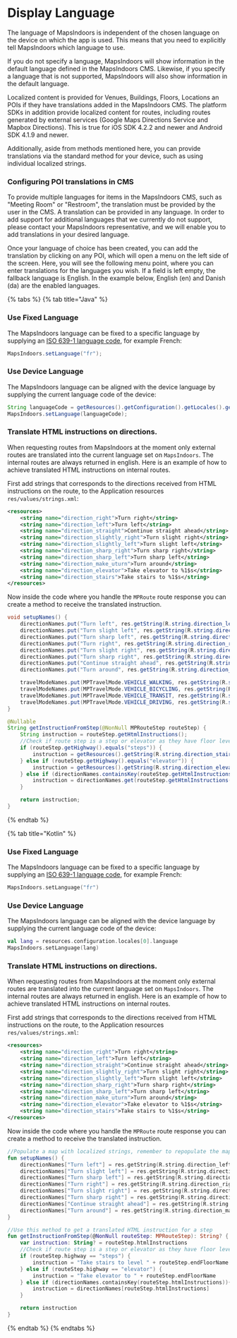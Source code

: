 # Display Language

The language of MapsIndoors is independent of the chosen language on the device on which the app is used. This means that you need to explicitly tell MapsIndoors which language to use.

If you do not specify a language, MapsIndoors will show information in the default language defined in the MapsIndoors CMS. Likewise, if you specify a language that is not supported, MapsIndoors will also show information in the default language.

Localized content is provided for Venues, Buildings, Floors, Locations an POIs if they have translations added in the MapsIndoors CMS. The platform SDKs in addition provide localized content for routes, including routes generated by external services (Google Maps Directions Service and Mapbox Directions). This is true for iOS SDK 4.2.2 and newer and Android SDK 4.1.9 and newer.

Additionally, aside from methods mentioned here, you can provide translations via the standard method for your device, such as using individual localized strings.

### Configuring POI translations in CMS[​](https://docs.mapsindoors.com/display-language#configuring-poi-translations-in-cms) <a href="#configuring-poi-translations-in-cms" id="configuring-poi-translations-in-cms"></a>

To provide multiple languages for items in the MapsIndoors CMS, such as "Meeting Room" or "Restroom", the translation must be provided by the user in the CMS. A translation can be provided in any language. In order to add support for additional languages that we currently do not support, please contact your MapsIndoors representative, and we will enable you to add translations in your desired language.

Once your language of choice has been created, you can add the translation by clicking on any POI, which will open a menu on the left side of the screen. Here, you will see the following menu point, where you can enter translations for the languages you wish. If a field is left empty, the fallback language is English. In the example below, English (en) and Danish (da) are the enabled languages.

{% tabs %}
{% tab title="Java" %}

### Use Fixed Language[​](https://docs.mapsindoors.com/display-language#use-fixed-language) <a href="#use-fixed-language" id="use-fixed-language"></a>

The MapsIndoors language can be fixed to a specific language by supplying an [ISO 639-1 language code](https://en.wikipedia.org/wiki/List\_of\_ISO\_639-1\_codes), for example French:

```java
MapsIndoors.setLanguage("fr");
```

### Use Device Language[​](https://docs.mapsindoors.com/display-language#use-device-language) <a href="#use-device-language" id="use-device-language"></a>

The MapsIndoors language can be aligned with the device language by supplying the current language code of the device:

```java
String languageCode = getResources().getConfiguration().getLocales().get(0).getLanguage();
MapsIndoors.setLanguage(languageCode);
```

### Translate HTML instructions on directions.

When requesting routes from MapsIndoors at the moment only external routes are translated into the current language set on `MapsIndoors`. The internal routes are always returned in english. Here is an example of how to achieve translated HTML instructions on internal routes.

First add strings that corresponds to the directions received from HTML instructions on the route, to the Application resources `res/values/strings.xml`:

```xml
<resources>
    <string name="direction_right">Turn right</string>
    <string name="direction_left">Turn left</string>
    <string name="direction_straight">Continue straight ahead</string>
    <string name="direction_slightly_right">Turn slight right</string>
    <string name="direction_slightly_left">Turn slight left</string>
    <string name="direction_sharp_right">Turn sharp right</string>
    <string name="direction_sharp_left">Turn sharp left</string>
    <string name="direction_make_uturn">Turn around</string>
    <string name="direction_elevator">Take elevator to %1$s</string>
    <string name="direction_stairs">Take stairs to %1$s</string>
</resources>
```

Now inside the code where you handle the `MPRoute` route response you can create a method to receive the translated instruction.

```java
void setupNames() {
    directionNames.put("Turn left", res.getString(R.string.direction_left));
    directionNames.put("Turn slight left", res.getString(R.string.direction_slightly_left));
    directionNames.put("Turn sharp left", res.getString(R.string.direction_sharp_left));
    directionNames.put("Turn right", res.getString(R.string.direction_right));
    directionNames.put("Turn slight right", res.getString(R.string.direction_slightly_right));
    directionNames.put("Turn sharp right", res.getString(R.string.direction_sharp_right));
    directionNames.put("Continue straight ahead", res.getString(R.string.direction_straight));
    directionNames.put("Turn around", res.getString(R.string.direction_make_uturn_right));

    travelModeNames.put(MPTravelMode.VEHICLE_WALKING, res.getString(R.string.travel_mode_walking));
    travelModeNames.put(MPTravelMode.VEHICLE_BICYCLING, res.getString(R.string.travel_mode_bicycling));
    travelModeNames.put(MPTravelMode.VEHICLE_TRANSIT, res.getString(R.string.travel_mode_transit));
    travelModeNames.put(MPTravelMode.VEHICLE_DRIVING, res.getString(R.string.travel_mode_driving));
}

@Nullable
String getInstructionFromStep(@NonNull MPRouteStep routeStep) {
    String instruction = routeStep.getHtmlInstructions();
    //Check if route step is a step or elevator as they have floor level specific instruction
    if (routeStep.getHighway().equals("steps")) {
        instruction = getResources().getString(R.string.direction_stairs, routeStep.getEndFloorName());
    } else if (routeStep.getHighway().equals("elevator")) {
        instruction = getResources().getString(R.string.direction_elevator, routeStep.getEndFloorName());
    } else if (directionNames.containsKey(routeStep.getHtmlInstructions())){
        instruction = directionNames.get(routeStep.getHtmlInstructions());
    }

    return instruction;
}
```

{% endtab %}

{% tab title="Kotlin" %}

### Use Fixed Language[​](https://docs.mapsindoors.com/display-language#use-fixed-language) <a href="#use-fixed-language" id="use-fixed-language"></a>

The MapsIndoors language can be fixed to a specific language by supplying an [ISO 639-1 language code](https://en.wikipedia.org/wiki/List\_of\_ISO\_639-1\_codes), for example French:

```kotlin
MapsIndoors.setLanguage("fr")
```

### Use Device Language[​](https://docs.mapsindoors.com/display-language#use-device-language) <a href="#use-device-language" id="use-device-language"></a>

The MapsIndoors language can be aligned with the device language by supplying the current language code of the device:

```kotlin
val lang = resources.configuration.locales[0].language
MapsIndoors.setLanguage(lang)
```

### Translate HTML instructions on directions.

When requesting routes from MapsIndoors at the moment only external routes are translated into the current language set on `MapsIndoors`. The internal routes are always returned in english. Here is an example of how to achieve translated HTML instructions on internal routes.

First add strings that corresponds to the directions received from HTML instructions on the route, to the Application resources `res/values/strings.xml`:

```xml
<resources>
    <string name="direction_right">Turn right</string>
    <string name="direction_left">Turn left</string>
    <string name="direction_straight">Continue straight ahead</string>
    <string name="direction_slightly_right">Turn slight right</string>
    <string name="direction_slightly_left">Turn slight left</string>
    <string name="direction_sharp_right">Turn sharp right</string>
    <string name="direction_sharp_left">Turn sharp left</string>
    <string name="direction_make_uturn">Turn around</string>
    <string name="direction_elevator">Take elevator to %1$s</string>
    <string name="direction_stairs">Take stairs to %1$s</string>
</resources>
```

Now inside the code where you handle the `MPRoute` route response you can create a method to receive the translated instruction.

```kotlin
//Populate a map with localized strings, remember to repopulate the map if the MapsIndoors language is changed
fun setupNames() {
    directionNames["Turn left"] = res.getString(R.string.direction_left)
    directionNames["Turn slight left"] = res.getString(R.string.direction_slightly_left)
    directionNames["Turn sharp left"] = res.getString(R.string.direction_sharp_left)
    directionNames["Turn right"] = res.getString(R.string.direction_right)
    directionNames["Turn slight right"] = res.getString(R.string.direction_slightly_right)
    directionNames["Turn sharp right"] = res.getString(R.string.direction_sharp_right)
    directionNames["Continue straight ahead"] = res.getString(R.string.direction_straight)
    directionNames["Turn around"] = res.getString(R.string.direction_make_uturn_right)
}

//Use this method to get a translated HTML instruction for a step
fun getInstructionFromStep(@NonNull routeStep: MPRouteStep): String? {
    var instruction: String? = routeStep.htmlInstructions
    //Check if route step is a step or elevator as they have floor level specific instruction
    if (routeStep.highway == "steps") {
        instruction = "Take stairs to level " + routeStep.endFloorName
    } else if (routeStep.highway == "elevator") {
        instruction = "Take elevator to " + routeStep.endFloorName
    } else if (directionNames.containsKey(routeStep.htmlInstructions)){
        instruction = directionNames[routeStep.htmlInstructions]
    }

    return instruction
}
```

{% endtab %}
{% endtabs %}
